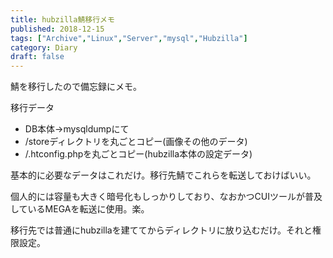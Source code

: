 ```yaml
---
title: hubzilla鯖移行メモ
published: 2018-12-15
tags: ["Archive","Linux","Server","mysql","Hubzilla"]
category: Diary
draft: false
---
```




<!-- wp:paragraph -->
<p>鯖を移行したので備忘録にメモ。</p>
<!-- /wp:paragraph -->

<!-- wp:paragraph -->
<p>移行データ</p>
<!-- /wp:paragraph -->

<!-- wp:list -->
<ul><li>DB本体→mysqldumpにて</li><li>/storeディレクトリを丸ごとコピー(画像その他のデータ)</li><li>/.htconfig.phpを丸ごとコピー(hubzilla本体の設定データ)</li></ul>
<!-- /wp:list -->

<!-- wp:paragraph -->
<p>基本的に必要なデータはこれだけ。移行先鯖でこれらを転送しておけばいい。</p>
<!-- /wp:paragraph -->

<!-- wp:paragraph -->
<p>個人的には容量も大きく暗号化もしっかりしており、なおかつCUIツールが普及しているMEGAを転送に使用。楽。</p>
<!-- /wp:paragraph -->

<!-- wp:paragraph -->
<p>移行先では普通にhubzillaを建ててからディレクトリに放り込むだけ。それと権限設定。</p>
<!-- /wp:paragraph -->

<!-- wp:paragraph -->
<p></p>
<!-- /wp:paragraph -->

<!-- wp:paragraph -->
<p></p>
<!-- /wp:paragraph -->

